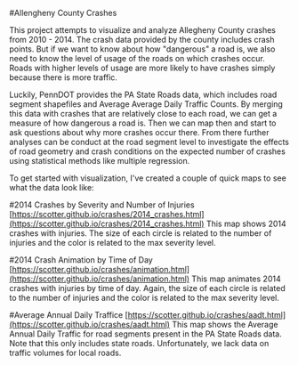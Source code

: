 #Allengheny County Crashes

This project attempts to visualize and analyze Allegheny County crashes from 2010 - 2014. The crash data provided by the county includes crash points. But if we want to know about how "dangerous" a road is, we also need to know the level of usage of the roads on which crashes occur. Roads with higher levels of usage are more likely to have crashes simply because there is more traffic.

Luckily, PennDOT provides the PA State Roads data, which includes road segment shapefiles and Average Average Daily Traffic Counts. By merging this data with crashes that are relatively close to each road, we can get a measure of how dangerous a road is. Then we can map then and start to ask questions about why more crashes occur there. From there further analyses can be conduct at the road segment level to investigate the effects of road geometry and crash conditions on the expected number of crashes using statistical methods like multiple regression. 

To get started with visualization, I've created a couple of quick maps to see what the data look like:

#2014 Crashes by Severity and Number of Injuries
[https://scotter.github.io/crashes/2014_crashes.html](https://scotter.github.io/crashes/2014_crashes.html)
This map shows 2014 crashes with injuries. The size of each circle is related to the number of injuries and the color is related to the max severity level.

#2014 Crash Animation by Time of Day
[https://scotter.github.io/crashes/animation.html](https://scotter.github.io/crashes/animation.html)
This map animates 2014 crashes with injuries by time of day. Again, the size of each circle is related to the number of injuries and the color is related to the max severity level.

#Average Annual Daily Traffice
[https://scotter.github.io/crashes/aadt.html](https://scotter.github.io/crashes/aadt.html)
This map shows the Average Annual Daily Traffic for road segments present in the PA State Roads data. Note that this only includes state roads. Unfortunately, we lack data on traffic volumes for local roads.


